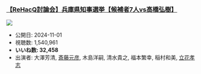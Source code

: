 ### [【ReHacQ討論会】兵庫県知事選挙【候補者7人vs高橋弘樹】](https://www.youtube.com/watch?v=b-bNBgMhpNM)
[![](https://img.youtube.com/vi/b-bNBgMhpNM/sddefault.jpg)](https://www.youtube.com/watch?v=b-bNBgMhpNM)
-   公開日: 2024-11-01
-   視聴数: 1,540,961
-   **いいね数: 32,458**
-   出演者: 大澤芳清, [斎藤元彦](/rehacq_fan/people/斎藤元彦 "wikilink"), 木島洋嗣, 清水貴之, 福本繁幸, 稲村和美, [立花孝志](/rehacq_fan/people/立花孝志 "wikilink")
